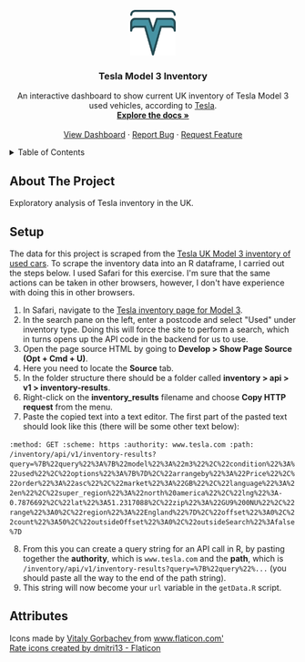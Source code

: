 <div id="top"></div>
<!--
*** Thanks for checking out the Best-README-Template. If you have a suggestion
*** that would make this better, please fork the repo and create a pull request
*** or simply open an issue with the tag "enhancement".
*** Don't forget to give the project a star!
*** Thanks again! Now go create something AMAZING! :D
-->

<!-- PROJECT LOGO -->
<br />
<div align="center">
  <a href="https://github.com/clarelgibson/tesla-inventory">
    <img src="./assets/img/tesla.png" alt="Tesla-style logo in website theme colours" height="80">
  </a>

<h3 align="center">Tesla Model 3 Inventory</h3>

  <p align="center">
    An interactive dashboard to show current UK inventory of Tesla Model 3 used vehicles, according to <a href="https://www.tesla.com/en_GB/inventory/used/m3">Tesla</a>.
    <br />
    <a href="https://github.com/clarelgibson/tesla-inventory"><strong>Explore the docs »</strong></a>
    <br />
    <br />
    <a href="https://public.tableau.com/views/2022SchoolAdmissionsDashboard/2022SchoolAdmissionsDashboard?:language=en-US&:display_count=n&:origin=viz_share_link">View Dashboard</a> <!-- LINK TO BE UPDATED WHEN DASHBOARD PUBLISHED -->
    ·
    <a href="https://github.com/clarelgibson/tesla-inventory/issues">Report Bug</a>
    ·
    <a href="https://github.com/clarelgibson/tesla-inventory/issues">Request Feature</a>
  </p>
</div>



<!-- TABLE OF CONTENTS -->
<details>
  <summary>Table of Contents</summary>
  <ol>
    <li>
      <a href="#about-the-project">About The Project</a>
      <ul>
        <li><a href="#setup">Setup</a></li>
      </ul>
    </li>
    <li><a href="#attributes">Attributes</a></li>
    <li><a href="#contributing">Contributing</a></li>
    <li><a href="#license">License</a></li>
    <li><a href="#contact">Contact</a></li>
    <li><a href="#acknowledgments">Acknowledgments</a></li>
  </ol>
</details>

<!-- ABOUT THE PROJECT -->
## About The Project

<!-- [![Product Name Screen Shot][product-screenshot]](https://example.com) -->

Exploratory analysis of Tesla inventory in the UK.

## Setup
The data for this project is scraped from the [Tesla UK Model 3 inventory of used cars](https://www.tesla.com/en_GB/inventory/used/m3). To scrape the inventory data into an R dataframe, I carried out the steps below. I used Safari for this exercise. I'm sure that the same actions can be taken in other browsers, however, I don't have experience with doing this in other browsers.

1. In Safari, navigate to the [Tesla inventory page for Model 3](https://www.tesla.com/en_GB/inventory/used/m3).
2. In the search pane on the left, enter a postcode and select "Used" under inventory type. Doing this will force the site to perform a search, which in turns opens up the API code in the backend for us to use.
3. Open the page source HTML by going to **Develop > Show Page Source (Opt + Cmd + U)**.
4. Here you need to locate the **Source** tab.
5. In the folder structure there should be a folder called **inventory > api > v1 > inventory-results**.
6. Right-click on the **inventory_results** filename and choose **Copy HTTP request** from the menu.
7. Paste the copied text into a text editor. The first part of the pasted text should look like this (there will be some other text below):

`:method: GET
:scheme: https
:authority: www.tesla.com
:path: /inventory/api/v1/inventory-results?query=%7B%22query%22%3A%7B%22model%22%3A%22m3%22%2C%22condition%22%3A%22used%22%2C%22options%22%3A%7B%7D%2C%22arrangeby%22%3A%22Price%22%2C%22order%22%3A%22asc%22%2C%22market%22%3A%22GB%22%2C%22language%22%3A%22en%22%2C%22super_region%22%3A%22north%20america%22%2C%22lng%22%3A-0.7876692%2C%22lat%22%3A51.2317088%2C%22zip%22%3A%22GU9%200NU%22%2C%22range%22%3A0%2C%22region%22%3A%22England%22%7D%2C%22offset%22%3A0%2C%22count%22%3A50%2C%22outsideOffset%22%3A0%2C%22outsideSearch%22%3Afalse%7D`

8. From this you can create a query string for an API call in R, by pasting together the **authority**, which is `www.tesla.com` and the **path**, which is `/inventory/api/v1/inventory-results?query=%7B%22query%22%...` (you should paste all the way to the end of the path string).
9. This string will now become your `url` variable in the `getData.R` script.

## Attributes
<div> Icons made by <a href="https://www.flaticon.com/authors/vitaly-gorbachev" title="Vitaly Gorbachev"> Vitaly Gorbachev </a> from <a href="https://www.flaticon.com/" title="Flaticon">www.flaticon.com'</a></div>
<a href="https://www.flaticon.com/free-icons/rate" title="rate icons">Rate icons created by dmitri13 - Flaticon</a>